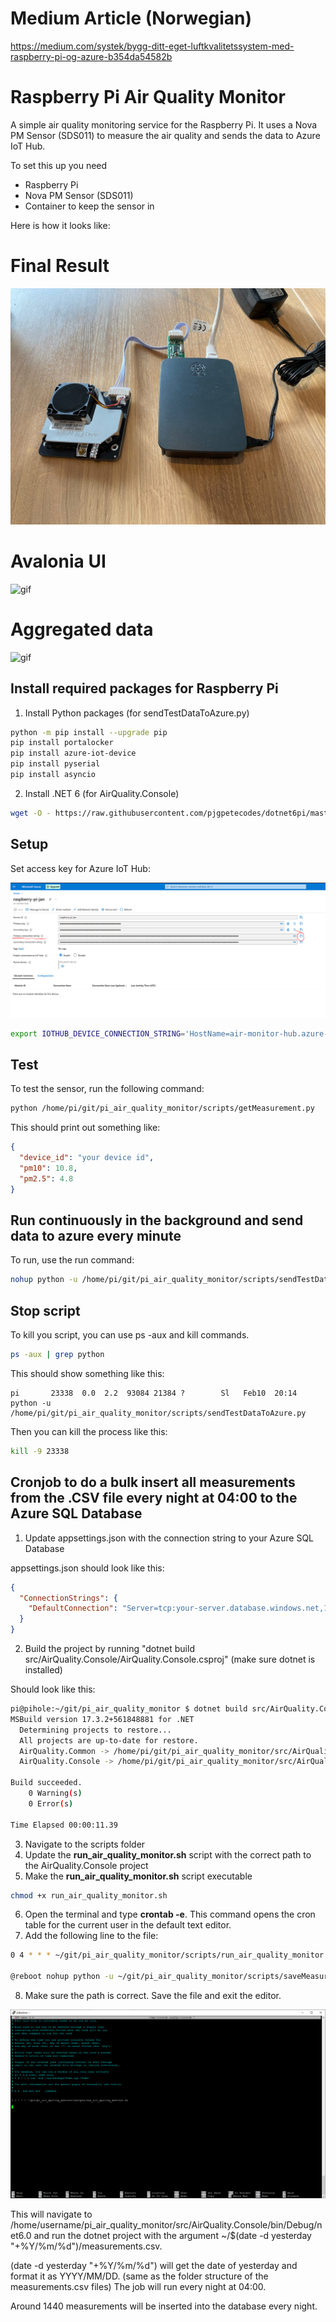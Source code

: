 # Medium Article (Norwegian)

https://medium.com/systek/bygg-ditt-eget-luftkvalitetssystem-med-raspberry-pi-og-azure-b354da54582b


# Raspberry Pi Air Quality Monitor

A simple air quality monitoring service for the Raspberry Pi. It uses a Nova PM Sensor (SDS011) to measure the air
quality and sends the data to Azure IoT Hub.

To set this up you need

- Raspberry Pi
- Nova PM Sensor (SDS011)
- Container to keep the sensor in

Here is how it looks like:

# Final Result

![image](wiki/air-quality-monitor.jpg)

# Avalonia UI

![gif](wiki/interface.gif)

# Aggregated data

![gif](wiki/moving-avg.gif)

## Install required packages for Raspberry Pi

1.  Install Python packages (for sendTestDataToAzure.py)

```bash
python -m pip install --upgrade pip
pip install portalocker
pip install azure-iot-device
pip install pyserial
pip install asyncio
```

2.  Install .NET 6 (for AirQuality.Console)

```bash
wget -O - https://raw.githubusercontent.com/pjgpetecodes/dotnet6pi/master/install.sh | sudo bash
```

## Setup

Set access key for Azure IoT Hub:

![image](wiki/azure-iot-hub-device-connection-string.png)

```bash
export IOTHUB_DEVICE_CONNECTION_STRING='HostName=air-monitor-hub.azure-devices.net;DeviceId=measuring-device-id;SharedAccessKey=XXXXXXXXX_YOUR_ACCESS_KEY_XXXXXX
```

## Test

To test the sensor, run the following command:

```bash
python /home/pi/git/pi_air_quality_monitor/scripts/getMeasurement.py
```

This should print out something like:

```json
{
  "device_id": "your device id",
  "pm10": 10.8,
  "pm2.5": 4.8
}
```

## Run continuously in the background and send data to azure every minute

To run, use the run command:

```bash
nohup python -u /home/pi/git/pi_air_quality_monitor/scripts/sendTestDataToAzure.py >> azurelog.log &
```

## Stop script

To kill you script, you can use ps -aux and kill commands.

```bash
ps -aux | grep python
```

This should show something like this:

```
pi       23338  0.0  2.2  93084 21384 ?        Sl   Feb10  20:14 python -u /home/pi/git/pi_air_quality_monitor/scripts/sendTestDataToAzure.py
```

Then you can kill the process like this:

```bash
kill -9 23338
```

## Cronjob to do a bulk insert all measurements from the .CSV file every night at 04:00 to the Azure SQL Database

1. Update appsettings.json with the connection string to your Azure SQL Database

appsettings.json should look like this:

```json
{
  "ConnectionStrings": {
    "DefaultConnection": "Server=tcp:your-server.database.windows.net,1433;Initial Catalog=your-database;Persist Security Info=False;User ID=your-user;Password=your-password;MultipleActiveResultSets=False;Encrypt=True;TrustServerCertificate=False;Connection Timeout=30;"
  }
}
```

2. Build the project by running "dotnet build src/AirQuality.Console/AirQuality.Console.csproj" (make sure dotnet is
   installed)

Should look like this:

```bash
pi@pihole:~/git/pi_air_quality_monitor $ dotnet build src/AirQuality.Console/AirQuality.Console.csproj
MSBuild version 17.3.2+561848881 for .NET
  Determining projects to restore...
  All projects are up-to-date for restore.
  AirQuality.Common -> /home/pi/git/pi_air_quality_monitor/src/AirQuality.Common/bin/Debug/net6.0/AirQuality.Common.dll
  AirQuality.Console -> /home/pi/git/pi_air_quality_monitor/src/AirQuality.Console/bin/Debug/net6.0/AirQuality.Console.dll

Build succeeded.
    0 Warning(s)
    0 Error(s)

Time Elapsed 00:00:11.39
```

3. Navigate to the scripts folder
4. Update the **run_air_quality_monitor.sh** script with the correct path to the AirQuality.Console project
5. Make the **run_air_quality_monitor.sh** script executable

```bash
chmod +x run_air_quality_monitor.sh
```

6. Open the terminal and type **crontab -e**. This command opens the cron table for the current user in the default text
   editor.
7. Add the following line to the file:

```bash
0 4 * * * ~/git/pi_air_quality_monitor/scripts/run_air_quality_monitor.sh

@reboot nohup python -u ~/git/pi_air_quality_monitor/scripts/saveMeasurementsToFileContinuesly.py >> pi_air_quality_monitor.log &
```

8. Make sure the path is correct. Save the file and exit the editor.

![image](wiki/crontab.PNG)

This will navigate to /home/username/pi_air_quality_monitor/src/AirQuality.Console/bin/Debug/net6.0 and run the dotnet
project with the argument ~/$(date -d yesterday "+%Y/%m/%d")/measurements.csv.

(date -d yesterday "+%Y/%m/%d") will get the date of yesterday and format it as YYYY/MM/DD. (same as the folder
structure of the measurements.csv files)
The job will run every night at 04:00.

Around 1440 measurements will be inserted into the database every night.


